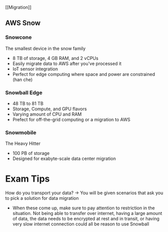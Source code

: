 [[Migration]]

## AWS Snow

### Snowcone

The smallest device in the snow family
- 8 TB of storage, 4 GB RAM, and 2 vCPUs
- Easily migrate data to AWS after you've processed it
- IoT sensor integration
- Perfect for edge computing where space and power are constrained (han che)

### Snowball Edge
- 48 TB to 81 TB
- Storage, Compute, and GPU flavors
- Varying amount of CPU and RAM
- Prefect for off-the-grid computing or a migration to AWS

### Snowmobile

The Heavy Hitter

- 100 PB of storage
- Designed for exabyte-scale data center migration


# Exam Tips

How do you transport your data?
-> You will be given scenarios that ask you to pick a solution for data migration

- When these come up, make sure to pay attention to restriction in the situation. Not being able to transfer over internet, having a large amount of data, the data needs to be encrypted at rest and in transit, or having very slow internet connection could all be reason to use Snowball

